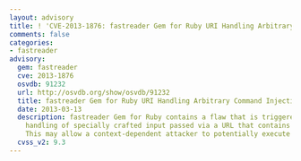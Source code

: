 ```yaml
---
layout: advisory
title: ! 'CVE-2013-1876: fastreader Gem for Ruby URI Handling Arbitrary Command Injection'
comments: false
categories:
- fastreader
advisory:
  gem: fastreader
  cve: 2013-1876
  osvdb: 91232
  url: http://osvdb.org/show/osvdb/91232
  title: fastreader Gem for Ruby URI Handling Arbitrary Command Injection
  date: 2013-03-13
  description: fastreader Gem for Ruby contains a flaw that is triggered during the
    handling of specially crafted input passed via a URL that contains a ';' character.
    This may allow a context-dependent attacker to potentially execute arbitrary commands.
  cvss_v2: 9.3
---
```

